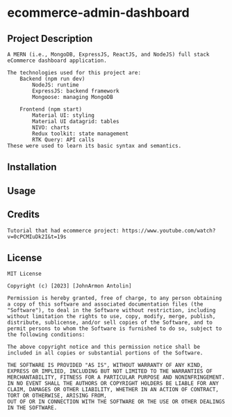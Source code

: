 # ecommerce-admin-dashboard

## Project Description 
    A MERN (i.e., MongoDB, ExpressJS, ReactJS, and NodeJS) full stack eCommerce dashboard application. 

    The technologies used for this project are:
        Backend (npm run dev)
            NodeJS: runtime
            ExpressJS: backend framework
            Mongoose: managing MongoDB

        Frontend (npm start)
            Material UI: styling
            Material UI datagrid: tables
            NIVO: charts
            Redux toolkit: state management
            RTK Query: API calls
    These were used to learn its basic syntax and semantics.

## Installation


## Usage


## Credits
    Tutorial that had ecommerce project: https://www.youtube.com/watch?v=0cPCMIuDk2I&t=19s

## License 
    MIT License

    Copyright (c) [2023] [JohnArmon Antolin]

    Permission is hereby granted, free of charge, to any person obtaining a copy of this software and associated documentation files (the "Software"), to deal in the Software without restriction, including without limitation the rights to use, copy, modify, merge, publish, distribute, sublicense, and/or sell copies of the Software, and to permit persons to whom the Software is furnished to do so, subject to the following conditions:

    The above copyright notice and this permission notice shall be included in all copies or substantial portions of the Software.

    THE SOFTWARE IS PROVIDED "AS IS", WITHOUT WARRANTY OF ANY KIND, EXPRESS OR IMPLIED, INCLUDING BUT NOT LIMITED TO THE WARRANTIES OF MERCHANTABILITY, FITNESS FOR A PARTICULAR PURPOSE AND NONINFRINGEMENT. IN NO EVENT SHALL THE AUTHORS OR COPYRIGHT HOLDERS BE LIABLE FOR ANY CLAIM, DAMAGES OR OTHER LIABILITY, WHETHER IN AN ACTION OF CONTRACT, TORT OR OTHERWISE, ARISING FROM,
    OUT OF OR IN CONNECTION WITH THE SOFTWARE OR THE USE OR OTHER DEALINGS IN THE SOFTWARE.